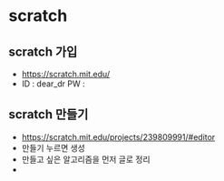 # scratch 

## scratch 가입 

- https://scratch.mit.edu/
- ID : dear_dr
  PW :

## scratch 만들기

- https://scratch.mit.edu/projects/239809991/#editor
- 만들기 누르면 생성
- 만들고 싶은 알고리즘을 먼저 글로 정리
- 

